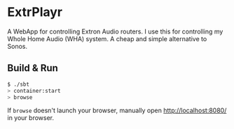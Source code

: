 # ExtrPlayr #
A WebApp for controlling Extron Audio routers. I use this for controlling my Whole Home Audio (WHA) system. A cheap and simple alternative to Sonos.


## Build & Run ##

```sh
$ ./sbt
> container:start
> browse
```

If `browse` doesn't launch your browser, manually open [http://localhost:8080/](http://localhost:8080/) in your browser.
